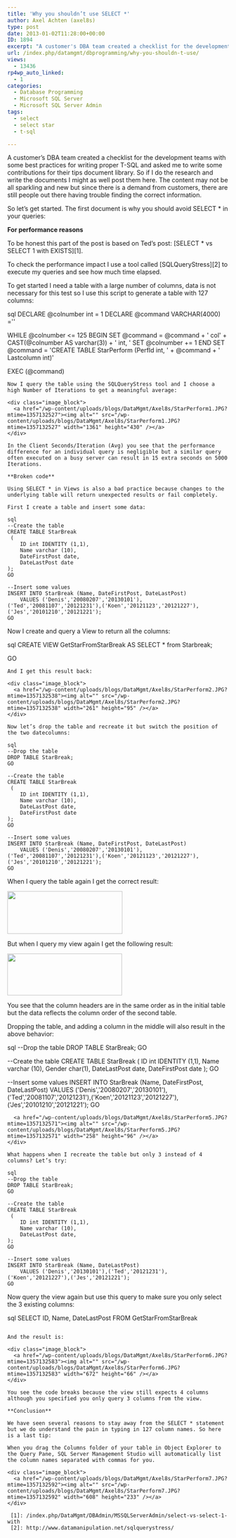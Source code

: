 ```yaml
---
title: 'Why you shouldn’t use SELECT *'
author: Axel Achten (axel8s)
type: post
date: 2013-01-02T11:28:00+00:00
ID: 1894
excerpt: "A customer's DBA team created a checklist for the development teams with some best practices for writing proper T-SQL and asked me to write some contributions for their tips document library. So if I do the research and write the documents I might as we&hellip;"
url: /index.php/datamgmt/dbprogramming/why-you-shouldn-t-use/
views:
  - 13436
rp4wp_auto_linked:
  - 1
categories:
  - Database Programming
  - Microsoft SQL Server
  - Microsoft SQL Server Admin
tags:
  - select
  - select star
  - t-sql

---
```

A customer&#8217;s DBA team created a checklist for the development teams with some best practices for writing proper T-SQL and asked me to write some contributions for their tips document library. So if I do the research and write the documents I might as well post them here. The content may not be all sparkling and new but since there is a demand from customers, there are still people out there having trouble finding the correct information.
  
So let&#8217;s get started. The first document is why you should avoid SELECT * in your queries:

**For performance reasons**

To be honest this part of the post is based on Ted&#8217;s post: [SELECT * vs SELECT 1 with EXISTS][1].
  
To check the performance impact I use a tool called [SQLQueryStress][2] to execute my queries and see how much time elapsed.
  
To get started I need a table with a large number of columns, data is not necessary for this test so I use this script to generate a table with 127 columns:

sql
DECLARE @colnumber int = 1
DECLARE @command VARCHAR(4000) =''

WHILE @colnumber <= 125
	BEGIN
		SET @command = @command + ' col' + CAST(@colnumber AS varchar(3)) + ' int, '
		SET @colnumber += 1
	END
SET @command = 'CREATE TABLE StarPerform (PerfId int, ' + @command + ' Lastcolumn int)'

EXEC (@command)
```
Now I query the table using the SQLQueryStress tool and I choose a high Number of Iterations to get a meaningful average:

<div class="image_block">
  <a href="/wp-content/uploads/blogs/DataMgmt/Axel8s/StarPerform1.JPG?mtime=1357132527"><img alt="" src="/wp-content/uploads/blogs/DataMgmt/Axel8s/StarPerform1.JPG?mtime=1357132527" width="1361" height="430" /></a>
</div>

In the Client Seconds/Iteration (Avg) you see that the performance difference for an individual query is negligible but a similar query often executed on a busy server can result in 15 extra seconds on 5000 Iterations.

**Broken code**

Using SELECT * in Views is also a bad practice because changes to the underlying table will return unexpected results or fail completely.
  
First I create a table and insert some data:

sql
--Create the table
CREATE TABLE StarBreak
 (
	ID int IDENTITY (1,1),
	Name varchar (10),
	DateFirstPost date,
	DateLastPost date
);
GO

--Insert some values
INSERT INTO StarBreak (Name, DateFirstPost, DateLastPost)
	VALUES ('Denis','20080207','20130101'),('Ted','20081107','20121231'),('Koen','20121123','20121227'),('Jes','20101210','20121221');
GO
```
Now I create and query a View to return all the columns:

sql
CREATE VIEW GetStarFromStarBreak
	AS
		SELECT * from Starbreak;
		
GO
```
And I get this result back:

<div class="image_block">
  <a href="/wp-content/uploads/blogs/DataMgmt/Axel8s/StarPerform2.JPG?mtime=1357132538"><img alt="" src="/wp-content/uploads/blogs/DataMgmt/Axel8s/StarPerform2.JPG?mtime=1357132538" width="261" height="95" /></a>
</div>

Now let’s drop the table and recreate it but switch the position of the two datecolumns:

sql
--Drop the table
DROP TABLE StarBreak;
GO

--Create the table
CREATE TABLE StarBreak
 (
	ID int IDENTITY (1,1),
	Name varchar (10),
	DateLastPost date,
	DateFirstPost date
);
GO

--Insert some values
INSERT INTO StarBreak (Name, DateFirstPost, DateLastPost)
	VALUES ('Denis','20080207','20130101'),('Ted','20081107','20121231'),('Koen','20121123','20121227'),('Jes','20101210','20121221');
GO
```
When I query the table again I get the correct result:

<div class="image_block">
  <a href="/wp-content/uploads/blogs/DataMgmt/Axel8s/StarPerform3.JPG?mtime=1357132547"><img alt="" src="/wp-content/uploads/blogs/DataMgmt/Axel8s/StarPerform3.JPG?mtime=1357132547" width="262" height="97" /></a>
</div>

But when I query my view again I get the following result:

<div class="image_block">
  <a href="/wp-content/uploads/blogs/DataMgmt/Axel8s/StarPerform4.JPG?mtime=1357132561"><img alt="" src="/wp-content/uploads/blogs/DataMgmt/Axel8s/StarPerform4.JPG?mtime=1357132561" width="261" height="95" /></a>
</div>

You see that the column headers are in the same order as in the initial table but the data reflects the column order of the second table.
  
Dropping the table, and adding a column in the middle will also result in the above behavior:

sql
--Drop the table
DROP TABLE StarBreak;
GO

--Create the table
CREATE TABLE StarBreak
 (
	ID int IDENTITY (1,1),
	Name varchar (10),
	Gender char(1),
	DateLastPost date,
	DateFirstPost date
);
GO

--Insert some values
INSERT INTO StarBreak (Name, DateFirstPost, DateLastPost)
	VALUES ('Denis','20080207','20130101'),('Ted','20081107','20121231'),('Koen','20121123','20121227'),('Jes','20101210','20121221');
GO
```<div class="image_block">
  <a href="/wp-content/uploads/blogs/DataMgmt/Axel8s/StarPerform5.JPG?mtime=1357132571"><img alt="" src="/wp-content/uploads/blogs/DataMgmt/Axel8s/StarPerform5.JPG?mtime=1357132571" width="258" height="96" /></a>
</div>

What happens when I recreate the table but only 3 instead of 4 columns? Let’s try:

sql
--Drop the table
DROP TABLE StarBreak;
GO

--Create the table
CREATE TABLE StarBreak
 (
	ID int IDENTITY (1,1),
	Name varchar (10),
	DateLastPost date,
);
GO

--Insert some values
INSERT INTO StarBreak (Name, DateLastPost)
	VALUES ('Denis','20130101'),('Ted','20121231'),('Koen','20121227'),('Jes','20121221');
GO
```
Now query the view again but use this query to make sure you only select the 3 existing columns:

sql
SELECT ID, Name, DateLastPost FROM GetStarFromStarBreak
```

And the result is:

<div class="image_block">
  <a href="/wp-content/uploads/blogs/DataMgmt/Axel8s/StarPerform6.JPG?mtime=1357132583"><img alt="" src="/wp-content/uploads/blogs/DataMgmt/Axel8s/StarPerform6.JPG?mtime=1357132583" width="672" height="66" /></a>
</div>

You see the code breaks because the view still expects 4 columns although you specified you only query 3 columns from the view.

**Conclusion**

We have seen several reasons to stay away from the SELECT * statement but we do understand the pain in typing in 127 column names. So here is a last tip:
  
When you drag the Columns folder of your table in Object Explorer to the Query Pane, SQL Server Management Studio will automatically list the column names separated with commas for you.

<div class="image_block">
  <a href="/wp-content/uploads/blogs/DataMgmt/Axel8s/StarPerform7.JPG?mtime=1357132592"><img alt="" src="/wp-content/uploads/blogs/DataMgmt/Axel8s/StarPerform7.JPG?mtime=1357132592" width="608" height="233" /></a>
</div>

 [1]: /index.php/DataMgmt/DBAdmin/MSSQLServerAdmin/select-vs-select-1-with
 [2]: http://www.datamanipulation.net/sqlquerystress/